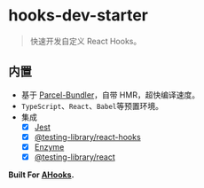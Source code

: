 # hooks-dev-starter

> 快速开发自定义 React Hooks。

## 内置

- 基于 [Parcel-Bundler](https://parceljs.org/)，自带 HMR，超快编译速度。
- `TypeScript`、`React`、`Babel`等预置环境。
- 集成
  - [x] [Jest](https://jestjs.io/docs/zh-Hans/getting-started)
  - [x] [@testing-library/react-hooks](https://github.com/testing-library/react-hooks-testing-library)
  - [x] [Enzyme](https://github.com/enzymejs/enzyme)
  - [x]  [@testing-library/react](https://github.com/testing-library/react-testing-library)

**Built For [AHooks](https://github.com/alibaba/hooks).**
